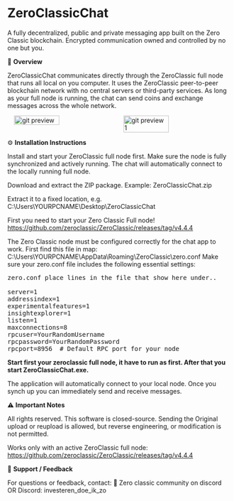 # ZeroClassicChat
A fully decentralized, public and private messaging app built on the Zero Classic blockchain. Encrypted communication owned and controlled by no one but you.

📘 <b>Overview</b>

ZeroClassicChat communicates directly through the ZeroClassic full node that runs all local on you computer.
It uses the ZeroClassic peer-to-peer blockchain network with no central servers or third-party services.
As long as your full node is running, the chat can send coins and exchange messages across the whole network.

<div style="display: flex; gap: 20px; justify-content: center; flex-wrap: wrap;">
  <img src="https://i.postimg.cc/KvxHxB0V/gitprevieuw.png" alt="git preview" style="max-width: 100%; height: auto; width: 45%;">
  <img src="https://i.postimg.cc/nc2wzrWS/gitprevieuw1.png" alt="git preview 1" style="max-width: 100%; height: auto; width: 45%;">
</div>

⚙️ <b>Installation Instructions</b>

Install and start your ZeroClassic full node first.
Make sure the node is fully synchronized and actively running.
The chat will automatically connect to the locally running full node.

Download and extract the ZIP package.
Example: ZeroClassicChat.zip

Extract it to a fixed location, e.g.
C:\Users\YOURPCNAME\Desktop\ZeroClassicChat

First you need to start your Zero Classic Full node!
https://github.com/zeroclassic/ZeroClassic/releases/tag/v4.4.4

The Zero Classic node must be configured correctly for the chat app to work.
First find this file in map: C:\Users\YOURPCNAME\AppData\Roaming\ZeroClassic\zero.conf
Make sure your zero.conf file includes the following essential settings:
<pre>zero.conf place lines in the file that show here under..
  
server=1
addressindex=1
experimentalfeatures=1
insightexplorer=1
listen=1
maxconnections=8
rpcuser=YourRandomUsername
rpcpassword=YourRandomPassword
rpcport=8956  # Default RPC port for your node
</pre>
<b>Start first your zeroclassic full node, it have to run as first.
After that you start ZeroClassicChat.exe.</b>

The application will automatically connect to your local node. 
Once you synch up you can immediately send and receive messages.

⚠️ <b>Important Notes</b>

All rights reserved.
This software is closed-source. Sending the Original upload or reupload is allowed, but reverse engineering, or modification is not permitted.

Works only with an active ZeroClassic full node:
https://github.com/zeroclassic/ZeroClassic/releases/tag/v4.4.4

💬 <b>Support / Feedback</b>

For questions or feedback, contact:
📧 Zero classic community on discord OR Discord: investeren_doe_ik_zo
